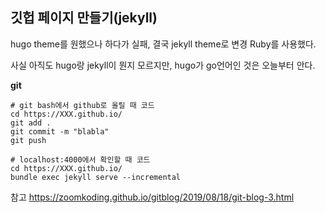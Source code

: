 ## 깃헙 페이지 만들기(jekyll)

hugo theme를 원했으나 하다가 실패, 결국 jekyll theme로 변경 Ruby를 사용했다.

사실 아직도 hugo랑 jekyll이 뭔지 모르지만, hugo가 go언어인 것은 오늘부터 안다.<br/>

**git**

```shell
# git bash에서 github로 올릴 때 코드
cd https://XXX.github.io/
git add .
git commit -m "blabla"
git push

# localhost:4000에서 확인할 때 코드
cd https://XXX.github.io/
bundle exec jekyll serve --incremental
```

참고
https://zoomkoding.github.io/gitblog/2019/08/18/git-blog-3.html
